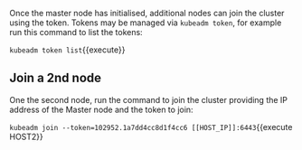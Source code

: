 Once the master node has initialised, additional nodes can join the cluster using the token. Tokens may be managed via `kubeadm token`, for example run this command to list the tokens:

`kubeadm token list`{{execute}}

## Join a 2nd node

One the second node, run the command to join the cluster providing the IP address of the Master node and the token to join:

`kubeadm join --token=102952.1a7dd4cc8d1f4cc6 [[HOST_IP]]:6443`{{execute HOST2}}